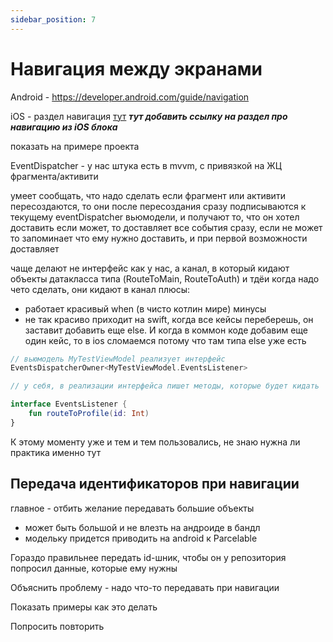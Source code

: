 ```yaml
---
sidebar_position: 7
---
```


# Навигация между экранами

Android - https://developer.android.com/guide/navigation

iOS  - раздел навигация [тут](/learning/ios/navigation) ***тут добавить ссылку на раздел про навигацию из iOS блока***

показать на примере проекта

EventDispatcher - у нас штука есть в mvvm, с привязкой на ЖЦ фрагмента/активити

умеет сообщать, что надо сделать
если фрагмент или активити пересоздаются, то они после пересоздания сразу подписываются к текущему eventDispatcher вьюмодели, и получают то, что он хотел доставить
если может, то доставляет все события сразу, если не может то запоминает что ему нужно доставить, и при первой возможности доставляет


чаще делают не интерфейс как у нас, а канал, в который кидают объекты датакласса типа (RouteToMain, RouteToAuth) и тдёи когда надо чето сделать, они кидают в канал
плюсы:
- работает красивый when (в чисто котлин мире)
минусы  
- не так красиво приходит на swift, когда все кейсы переберешь, он заставит добавить еще else. И когда в коммон коде добавим еще один кейс, то в ios сломаемся потому что там типа else уже есть

```kotlin 
// вьюмодель MyTestViewModel реализует интерфейс
EventsDispatcherOwner<MyTestViewModel.EventsListener>

// у себя, в реализации интерфейса пишет методы, которые будет кидать

interface EventsListener {
    fun routeToProfile(id: Int)
}
```
К этому моменту уже и тем и тем пользовались, не знаю нужна ли практика именно тут

## Передача идентификаторов при навигации

главное - отбить желание передавать большие объекты
- может быть большой и не влезть на андроиде в бандл
- модельку придется приводить на android к Parcelable

Гораздо правильнее передать id-шник, чтобы он у репозитория попросил данные, которые ему нужны  

Объяснить проблему - надо что-то передавать при навигации

Показать примеры как это делать 

Попросить повторить 